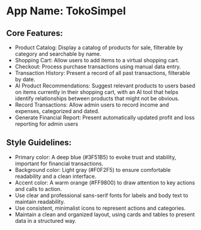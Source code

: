 # **App Name**: TokoSimpel

## Core Features:

- Product Catalog: Display a catalog of products for sale, filterable by category and searchable by name.
- Shopping Cart: Allow users to add items to a virtual shopping cart.
- Checkout: Process purchase transactions using manual data entry.
- Transaction History: Present a record of all past transactions, filterable by date.
- AI Product Recommendations: Suggest relevant products to users based on items currently in their shopping cart, with an AI tool that helps identify relationships between products that might not be obvious.
- Record Transactions: Allow admin users to record income and expenses, categorized and dated.
- Generate Financial Report: Present automatically updated profit and loss reporting for admin users

## Style Guidelines:

- Primary color: A deep blue (#3F51B5) to evoke trust and stability, important for financial transactions.
- Background color: Light gray (#F0F2F5) to ensure comfortable readability and a clean interface.
- Accent color: A warm orange (#FF9800) to draw attention to key actions and calls to action.
- Use clear and professional sans-serif fonts for labels and body text to maintain readability.
- Use consistent, minimalist icons to represent actions and categories.
- Maintain a clean and organized layout, using cards and tables to present data in a structured way.